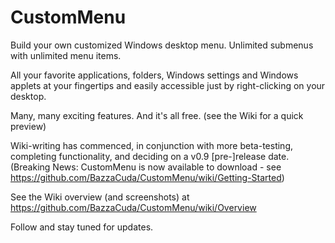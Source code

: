 # CustomMenu
Build your own customized Windows desktop menu.  Unlimited submenus with unlimited menu items.

All your favorite applications, folders, Windows settings and Windows applets at your fingertips and easily accessible just by right-clicking on your desktop.

Many, many exciting features. And it's all free. (see the Wiki for a quick preview)

Wiki-writing has commenced, in conjunction with more beta-testing, completing functionality, and deciding on a v0.9 [pre-]release date.
(Breaking News: CustomMenu is now available to download - see https://github.com/BazzaCuda/CustomMenu/wiki/Getting-Started)

See the Wiki overview (and screenshots) at https://github.com/BazzaCuda/CustomMenu/wiki/Overview

Follow and stay tuned for updates.
